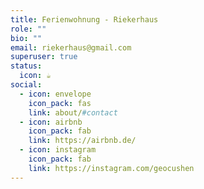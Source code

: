 ```yaml
---
title: Ferienwohnung - Riekerhaus
role: ""
bio: ""
email: riekerhaus@gmail.com
superuser: true
status:
  icon: ☕️
social:
  - icon: envelope
    icon_pack: fas
    link: about/#contact
  - icon: airbnb
    icon_pack: fab
    link: https://airbnb.de/
  - icon: instagram
    icon_pack: fab
    link: https://instagram.com/geocushen
---
```

